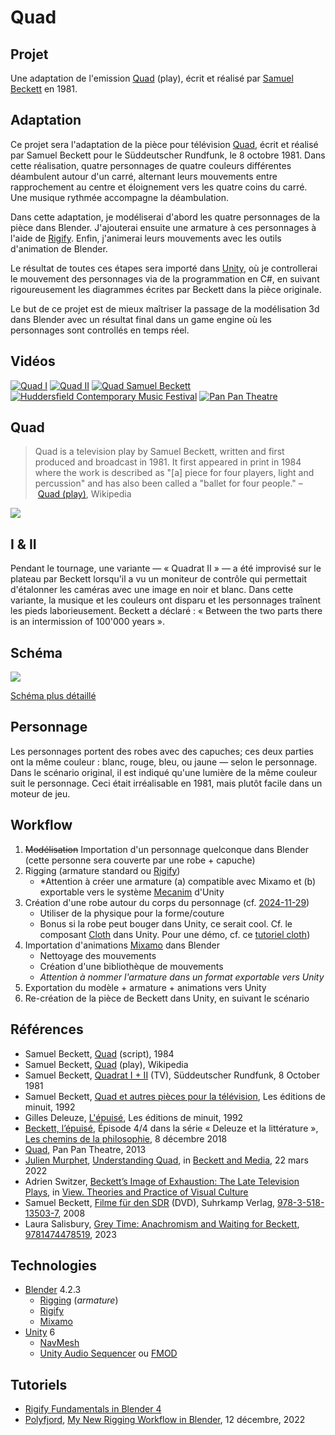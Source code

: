 # Quad

## Projet
Une adaptation de l'emission [Quad](https://en.wikipedia.org/wiki/Quad_(play)) (play), écrit et réalisé par [Samuel Beckett](https://fr.wikipedia.org/wiki/Samuel_Beckett) en 1981.

## Adaptation
Ce projet sera l'adaptation de la pièce pour télévision [Quad](https://en.wikipedia.org/wiki/Quad_(play)), écrit et réalisé par Samuel Beckett pour le Süddeutscher Rundfunk, le 8 octobre 1981. Dans cette réalisation, quatre personnages de quatre couleurs différentes déambulent autour d'un carré, alternant leurs mouvements entre rapprochement au centre et éloignement vers les quatre coins du carré. Une musique rythmée accompagne la déambulation.

Dans cette adaptation, je modéliserai d'abord les quatre personnages de la pièce dans Blender. J'ajouterai ensuite une armature à ces personnages à l'aide de [Rigify](https://docs.blender.org/manual/en/2.81/addons/rigging/rigify.html). Enfin, j'animerai leurs mouvements avec les outils d'animation de Blender.

Le résultat de toutes ces étapes sera importé dans [Unity](https://unity.com), où je controllerai le mouvement des personnages via de la programmation en C#, en suivant rigoureusement les diagrammes écrites par Beckett dans la pièce originale.

Le but de ce projet est de mieux maîtriser la passage de la modélisation 3d dans Blender avec un résultat final dans un game engine où les personnages sont controllés en temps réel.

## Vidéos
[![Quad I](images/quad-I.gif)](https://youtu.be/CLq4vY8v5o4)
[![Quad II](images/quad-screenshot-bw.jpg)](https://youtu.be/OSOgIB0CzK4)
[![Quad Samuel Beckett](images/quad-screenshot-c.jpg)](https://youtu.be/LPJBIvv13Bc?si=0LFpZiGgkzCgVaZg)
[![Huddersfield Contemporary Music Festival](images/quad-huddersfield.jpg)](https://youtu.be/X8PzPGVB6L8?si=tPijG7abwCiFNYWt)
[![Pan Pan Theatre](images/quad-pan-pan-theatre.jpg)](https://youtu.be/34NNTgvUE7c?si=oPEsxqbY4Q7v45xv)

## Quad
> Quad is a television play by Samuel Beckett, written and first produced and broadcast in 1981. It first appeared in print in 1984 where the work is described as "[a] piece for four players, light and percussion" and has also been called a "ballet for four people." – [Quad (play)](https://en.wikipedia.org/wiki/Quad_(play)), Wikipedia

![](images/beckett-on-quad.jpg)

## I & II
Pendant le tournage, une variante — « Quadrat II » — a été improvisé sur le plateau par Beckett lorsqu'il a vu un moniteur de contrôle qui permettait d'étalonner les caméras avec une image en noir et blanc. Dans cette variante, la musique et les couleurs ont disparu et les personnages traînent les pieds laborieusement. Beckett a déclaré : « Between the two parts there is an intermission of 100'000 years ».

## Schéma
![](images/quad-diagram.jpg)

[Schéma plus détaillé](images/quad-labelled.jpg)

## Personnage
Les personnages portent des robes avec des capuches; ces deux parties ont la même couleur : blanc, rouge, bleu, ou jaune — selon le personnage. Dans le scénario original, il est indiqué qu'une lumière de la même couleur suit le personnage. Ceci était irréalisable en 1981, mais plutôt facile dans un moteur de jeu.

## Workflow
1. ~~Modélisation~~ Importation d'un personnage quelconque dans Blender (cette personne sera couverte par une robe + capuche)
2. Rigging (armature standard ou [Rigify](https://docs.blender.org/manual/en/2.81/addons/rigging/rigify.html))
	- *Attention à créer une armature (a) compatible avec Mixamo et (b) exportable vers le système [Mecanim](https://docs.unity3d.com/Manual/AnimationOverview.html) d'Unity
3. Création d'une robe autour du corps du personnage (cf. [2024-11-29](../process/2024-11-29.md))
	- Utiliser de la physique pour la forme/couture
	- Bonus si la robe peut bouger dans Unity, ce serait cool. Cf. le composant [Cloth](https://docs.unity3d.com/Manual/class-Cloth.html) dans Unity. Pour une démo, cf. ce [tutoriel cloth](https://www.youtube.com/watch?v=pZBEiS99VpM))
4. Importation d'animations [Mixamo](https://www.mixamo.com/) dans Blender
	- Nettoyage des mouvements
	- Création d'une bibliothèque de mouvements
	- *Attention à nommer l'armature dans un format exportable vers Unity*
5. Exportation du modèle + armature + animations vers Unity
6. Re-création de la pièce de Beckett dans Unity, en suivant le scénario

## Références
- Samuel Beckett, [Quad](https://rohandrape.net/ut/rttcc-text/Beckett1984d.pdf) (script), 1984
- Samuel Beckett, [Quad](https://en.wikipedia.org/wiki/Quad_(play)) (play), Wikipedia
- Samuel Beckett, [Quadrat I + II](https://www.youtube.com/watch?v=4ZDRfnICq9M) (TV), Süddeutscher Rundfunk, 8 October 1981
- Samuel Beckett, [Quad et autres pièces pour la télévision](http://www.leseditionsdeminuit.fr/livre-Quad_et_autres_pièces_pour_la_télévision-1524-1-1-0-1.html), Les éditions de minuit, 1992
- Gilles Deleuze, [L'épuisé](http://www.leseditionsdeminuit.fr/livre-Quad_et_autres_pièces_pour_la_télévision-1524-1-1-0-1.html), Les éditions de minuit, 1992
- [Beckett, l’épuisé](https://www.radiofrance.fr/franceculture/podcasts/les-chemins-de-la-philosophie/beckett-l-epuise-9006976), Épisode 4/4 dans la série « Deleuze et la littérature », [Les chemins de la philosophie](https://www.radiofrance.fr/franceculture/podcasts/les-chemins-de-la-philosophie), 8 décembre 2018
- [Quad](https://www.panpantheatre.com/shows/quad), Pan Pan Theatre, 2013
- [Julien Murphet](https://researchers.adelaide.edu.au/profile/julian.murphet), [Understanding Quad](https://www.manchesterhive.com/display/9781526145840/9781526145840.00017.xml), in [Beckett and Media](https://www.manchesterhive.com/display/9781526145840/9781526145840.xml), 22 mars 2022
- Adrien Switzer, [Beckett’s Image of Exhaustion: The Late Television Plays](https://www.pismowidok.org/en/archive/2023/37-images-of-exhaustion/becketts-image-of-exhaustion-the-late-television-plays), in [View. Theories and Practice of Visual Culture](https://www.pismowidok.org/en/index)
- Samuel Beckett, [Filme für den SDR](https://www.suhrkamp.de/dvd/he-joe-quadrat-i-und-ii-nacht-und-traeume-schatten-geistertrio-t-9783518135037) (DVD), Suhrkamp Verlag, [978-3-518-13503-7](https://www.suhrkamp.de/dvd/he-joe-quadrat-i-und-ii-nacht-und-traeume-schatten-geistertrio-t-9783518135037), 2008
- Laura Salisbury, [Grey Time: Anachromism and Waiting for Beckett](https://edinburghuniversitypress.com/media/resources/9781474478519_Chapter_2.pdf), [9781474478519](https://library.oapen.org/handle/20.500.12657/92130), 2023

## Technologies
- [Blender](https://www.blender.org/download/) 4.2.3
	- [Rigging](https://www.blender.org/features/animation/#rigging) (*armature*)
	- [Rigify](https://docs.blender.org/manual/en/2.81/addons/rigging/rigify.html)
	- [Mixamo](https://www.mixamo.com/)
- [Unity](https://unity.com) 6
	- [NavMesh](https://docs.unity3d.com/ScriptReference/AI.NavMesh.html)
	- [Unity Audio Sequencer](https://github.com/Ludomancer/Unity-Audio-Sequencer) ou [FMOD](https://www.fmod.com/unity)

## Tutoriels
- [Rigify Fundamentals in Blender 4](https://www.youtube.com/playlist?list=PLdcL5aF8ZcJt1GvL-Fcxy-fPgEFG-1fLp)
- [Polyfjord](https://www.youtube.com/@Polyfjord), [My New Rigging Workflow in Blender](https://www.youtube.com/watch?v=BiPoPMnU2VI&list=PL2DcM9Gsef16GjHLpFtYS1A0iBlsCoq6G&index=10), 12 décembre, 2022